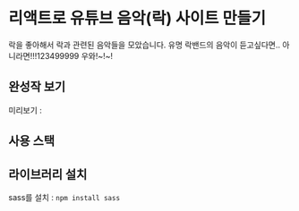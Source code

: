 # 리액트로 유튜브 음악(락) 사이트 만들기

락을 좋아해서 락과 관련된 음악들을 모았습니다.
유명 락밴드의 음악이 듣고싶다면.. 아니라면!!!123499999
우와!~!~!


## 완성작 보기
미리보기 :


## 사용 스택


## 라이브러리 설치
sass를 설치 : `npm install sass`